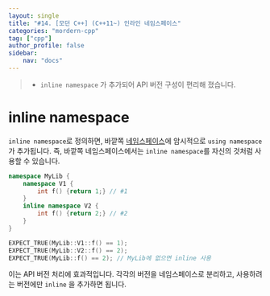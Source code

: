 ```yaml
---
layout: single
title: "#14. [모던 C++] (C++11~) 인라인 네임스페이스"
categories: "mordern-cpp"
tag: ["cpp"]
author_profile: false
sidebar: 
    nav: "docs"
---
```


> * `inline namespace` 가 추가되어 API 버전 구성이 편리해 졌습니다.

# inline namespace

`inline namespace`로 정의하면, 바깥쪽 [네임스페이스](https://tango1202.github.io/classic-cpp-guide/classic-cpp-guide-namespace/)에 암시적으로 `using namespace`가 추가됩니다. 즉, 바깥쪽 네임스페이스에서는 `inline namespace`를 자신의 것처럼 사용할 수 있습니다.  

```cpp
namespace MyLib {
    namespace V1 {
        int f() {return 1;} // #1
    }
    inline namespace V2 {
        int f() {return 2;} // #2
    }
}

EXPECT_TRUE(MyLib::V1::f() == 1);
EXPECT_TRUE(MyLib::V2::f() == 2);
EXPECT_TRUE(MyLib::f() == 2); // MyLib에 없으면 inline 사용
```

이는 API 버전 처리에 효과적입니다. 각각의 버전을 네임스페이스로 분리하고, 사용하려는 버전에만 `inline` 을 추가하면 됩니다.